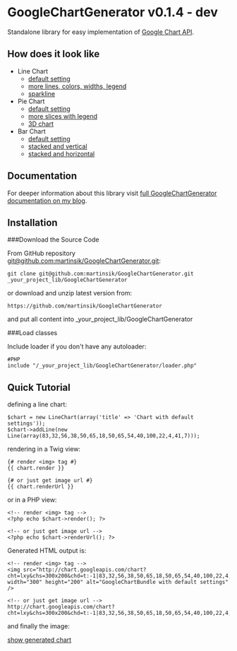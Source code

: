 GoogleChartGenerator v0.1.4 - dev
========================

Standalone library for easy implementation of [Google Chart API](http://code.google.com/apis/chart/).

How does it look like
---------------------

 - Line Chart
   - [default setting](http://chart.googleapis.com/chart?cht=lxy&chs=300x200&chd=t:-1|83,32,56,38,50,65,18,50,65,54,40,100,22,4,41,7&chtt=GoogleChartBundle+with+default+settings&chxt=x,y&chxr=0,0,19|1,0,100&chco=ffa909&chg=25,33.33,3,3)
   - [more lines, colors, widths, legend](http://chart.googleapis.com/chart?cht=lxy&chs=800x200&chd=t:-1|46,11,29,22,39,43,20,91,28,70,50,91,63,8,36,33,14,85,27,94|-1|58,55,40,44,58,60,58,54,48,59,47,47,47,47,40,59,45,44,46,46|-1|28,47,79,34,43,45,44,73,38,64,46,62,38,54,61,41,74,79,63,62|-1|40,56,66,45,76,63,63,76,72,62,45,28,50,27,75,23,54,42,21,46&chtt=Line+chart+generated+by+GoogleChartBundle&chdlp=b&chdl=grey+line|Line+%231|Line+%232|Line+%233&chxt=x,y&chxr=0,0,19&chco=eeeeee,ffa909,26348c,4fc400&chg=16.7,25,3,3&chls=1|4|3|2)
   - [sparkline](https://chart.googleapis.com/chart?cht=ls&chs=180x80&chd=t:-1|8,10,23,13,18,5,3,48,58,43,67,48,85,100,95,10,3,2&chxr=0,0,17|1,0,60&chco=000088 "sparkline")
 - Pie Chart
   - [default setting](http://chart.googleapis.com/chart?cht=p&chs=300x200&chd=t:40,60,30&chtt=Default+settings&chco=ffa909,26348c,4fc400)
   - [more slices with legend](http://chart.googleapis.com/chart?cht=p&chs=300x200&chd=t:19,15,13,3&chtt=more+slices+with+legend&chco=ffa909,26348c,4fc400,e40613&chdl=Arc+%231|Arc+%232|Arc+%233|Arc+%234)
   - [3D chart](http://chart.googleapis.com/chart?cht=p3&chs=300x200&chd=t:9,24,30,5&chtt=3D+chart&chco=ffa909,26348c,4fc400,e40613&chdl=Arc+%231|Arc+%232|Arc+%233|Arc+%234)
 - Bar Chart
   - [default setting](http://chart.googleapis.com/chart?cht=bvg&chs=300x200&chd=t:25,100,37,17,6,100&chtt=Default+settings&chco=ffa909&chxt=x,y&chxr=0,0,5|1,0,65&chg=0,33.3,3,3)
   - [stacked and vertical](http://chart.googleapis.com/chart?cht=bvs&chs=300x200&chd=t:48,24,30,45,37,11|52,46,47,9,53,50&chtt=stacked+and+vertical&chco=ffa909,26348c&chxt=x,y&chxr=0,0,5|1,0,177&chg=0,33.3,3,3)
   - [stacked and horizontal](http://chart.googleapis.com/chart?cht=bhs&chs=300x210&chd=t:21,2,41,36,35,18|49,26,45,19,13,23|31,8,11,21,18,6&chtt=stacked+and+horizontal&chco=ffa909,26348c,4fc400&chxt=y,x&chxr=0,0,5|1,0,160&chg=25,0,3,3)

Documentation
-------------

For deeper information about this library visit [full GoogleChartGenerator documentation on my blog](http://www.martinsikora.com/googlechartgenerator "full GoogleChartGenerator documentation on my blog").

Installation
------------

###Download the Source Code

From GitHub repository [git@github.com:martinsik/GoogleChartGenerator.git](https://github.com/martinsik/GoogleChartGenerator "git@github.com:martinsik/GoogleChartGenerator.git"):

    git clone git@github.com:martinsik/GoogleChartGenerator.git _your_project_lib/GoogleChartGenerator

or download and unzip latest version from:

    https://github.com/martinsik/GoogleChartGenerator

and put all content into _your_project_lib/GoogleChartGenerator

###Load classes

Include loader if you don't have any autoloader:

    #PHP
    include "/_your_project_lib/GoogleChartGenerator/loader.php"


Quick Tutorial
--------------

defining a line chart:

    $chart = new LineChart(array('title' => 'Chart with default settings'));
    $chart->addLine(new Line(array(83,32,56,38,50,65,18,50,65,54,40,100,22,4,41,7)));

rendering in a Twig view:

    {# render <img> tag #}
    {{ chart.render }}

    {# or just get image url #}
    {{ chart.renderUrl }}
    

or in a PHP view:

    <!-- render <img> tag -->
    <?php echo $chart->render(); ?>

    <!-- or just get image url -->
    <?php echo $chart->renderUrl(); ?>

Generated HTML output is:

    <!-- render <img> tag -->
    <img src="http://chart.googleapis.com/chart?cht=lxy&chs=300x200&chd=t:-1|83,32,56,38,50,65,18,50,65,54,40,100,22,4,41,7&chtt=Chart+with+default+settings&chxt=x,y&chxr=0,0,19|1,0,100&chco=ffa909&chg=25,33.33,3,3" width="300" height="200" alt="GoogleChartBundle with default settings" />

    <!-- or just get image url -->
    http://chart.googleapis.com/chart?cht=lxy&chs=300x200&chd=t:-1|83,32,56,38,50,65,18,50,65,54,40,100,22,4,41,7&chtt=Chart+with+default+settings&chxt=x,y&chxr=0,0,19|1,0,100&chco=ffa909&chg=25,33.33,3,3

and finally the image:

[show generated chart](http://chart.googleapis.com/chart?cht=lxy&chs=300x200&chd=t:-1|83,32,56,38,50,65,18,50,65,54,40,100,22,4,41,7&chtt=GoogleChartGenerator+with+default+settings&chxt=x,y&chxr=0,0,19|1,0,100&chco=ffa909&chg=25,33.33,3,3 "GoogleChartGenerator with default settings")
